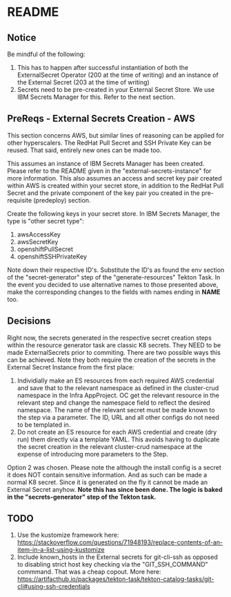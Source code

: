 # README


## Notice

Be mindful of the following:

1) This has to happen after successful instantiation of both the ExternalSecret Operator (200 at the time of writing) and an instance of the External Secret (203 at the time of writing)
2) Secrets need to be pre-created in your External Secret Store. We use IBM Secrets Manager for this. Refer to the next section.

## PreReqs - External Secrets Creation - AWS

This section concerns AWS, but similar lines of reasoning can be applied for other hyperscalers. The RedHat Pull Secret and SSH Private Key can be reused. That said, entirely new ones can be made too.

This assumes an instance of IBM Secrets Manager has been created. Please refer to the README given in the "external-secrets-instance" for more information. This also assumes an access and secret key pair created within AWS is created within your secret store, in addition to the RedHat Pull Secret and the private component of the key pair you created in the pre-requisite (predeploy) section.

Create the following keys in your secret store. In IBM Secrets Manager, the type is "other secret type":

1) awsAccessKey
2) awsSecretKey
3) openshiftPullSecret
4) openshiftSSHPrivateKey

Note down their respective ID's. Substitute the ID's as found the env section of the "secret-generator" step of the "generate-resources" Tekton Task. In the event you decided to use alternative names to those presented above, make the corresponding changes to the fields with names ending in **NAME** too.


## Decisions

Right now, the secrets generated in the respective secret creation steps within the resource generator task are classic K8 secrets. They NEED to be made ExternalSecrets prior to commiting. There are two possible ways this can be achieved. Note they both require the creation of the secrets in the External Secret Instance from the first place:

1) Individially make an ES resources from each required AWS credential and save that to the relevant namespace as defined in the cluster-crud namespace in the Infra AppProject. OC get the relevant resource in the relevant step and change the namespace field to reflect the desired namespace. The name of the relevant secret must be made known to the step via a parameter. The ID, URL and all other configs do not need to be templated in.
2) Do not create an ES resource for each AWS credential and create (dry run) them directly via a template YAML. This avoids having to duplicate the secret creation in the relevant cluster-crud namespace at the expense of introducing more parameters to the Step.

Option 2 was chosen. Please note the although the install config is a secret it does NOT contain sensitive information. And as such can be made a normal K8 secret. Since it is generated on the fly it cannot be made an External Secret anyhow. **Note this has since been done. The logic is baked in the "secrets-generator" step of the Tekton task.**


## TODO

1) Use the kustomize framework here: https://stackoverflow.com/questions/71948193/replace-contents-of-an-item-in-a-list-using-kustomize
2) Include known_hosts in the External secrets for git-cli-ssh as opposed to disabling strict host key checking via the "GIT_SSH_COMMAND" commmand. That was a cheap copout. More here: https://artifacthub.io/packages/tekton-task/tekton-catalog-tasks/git-cli#using-ssh-credentials



